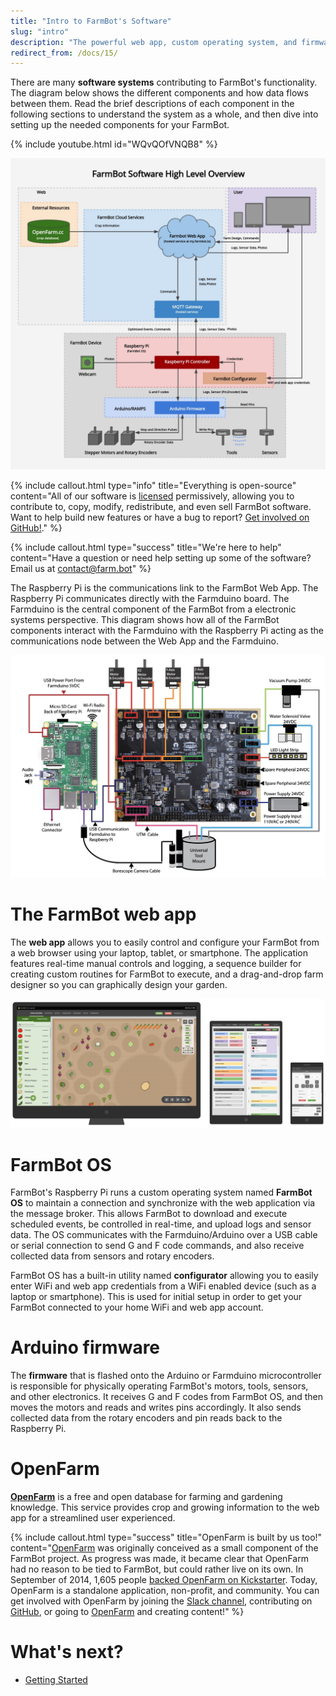 ```yaml
---
title: "Intro to FarmBot's Software"
slug: "intro"
description: "The powerful web app, custom operating system, and firmware that bring FarmBot to life"
redirect_from: /docs/15/
---
```


There are many **software systems** contributing to FarmBot's functionality. The diagram below shows the different components and how data flows between them. Read the brief descriptions of each component in the following sections to understand the system as a whole, and then dive into setting up the needed components for your FarmBot.

{% include youtube.html id="WQvQOfVNQB8" %}

![farmbot software high level overview](_images/farmbot_software_high_level_overview.jpg)

{%
include callout.html
type="info"
title="Everything is open-source"
content="All of our software is [licensed](http://licensing.farm.bot) permissively, allowing you to contribute to, copy, modify, redistribute, and even sell FarmBot software. Want to help build new features or have a bug to report? [Get involved on GitHub!](http://github.farm.bot)."
%}

{%
include callout.html
type="success"
title="We're here to help"
content="Have a question or need help setting up some of the software? Email us at [contact@farm.bot](mailto:contact@farm.bot)"
%}

The Raspberry Pi is the communications link to the FarmBot Web App. The Raspberry Pi communicates directly with the Farmduino board. The Farmduino is the central component of the FarmBot from a electronic systems perspective. This diagram shows how all of the FarmBot components interact with the Farmduino with the Raspberry Pi acting as the communications node between the Web App and the Farmduino.

![farmbot system diagram](_images/farmbot_system_diagram.jpeg)

# The FarmBot web app

The **web app** allows you to easily control and configure your FarmBot from a web browser using your laptop, tablet, or smartphone. The application features real-time manual controls and logging, a sequence builder for creating custom routines for FarmBot to execute, and a drag-and-drop farm designer so you can graphically design your garden.

![web app on different devices](_images/web_app_on_different_devices.png)

# FarmBot OS

FarmBot's Raspberry Pi runs a custom operating system named **FarmBot OS** to maintain a connection and synchronize with the web application via the message broker. This allows FarmBot to download and execute scheduled events, be controlled in real-time, and upload logs and sensor data. The OS communicates with the Farmduino/Arduino over a USB cable or serial connection to send G and F code commands, and also receive collected data from sensors and rotary encoders.

FarmBot OS has a built-in utility named **configurator** allowing you to easily enter WiFi and web app credentials from a WiFi enabled device (such as a laptop or smartphone). This is used for initial setup in order to get your FarmBot connected to your home WiFi and web app account.

# Arduino firmware

The **firmware** that is flashed onto the Arduino or Farmduino microcontroller is responsible for physically operating FarmBot's motors, tools, sensors, and other electronics. It receives G and F codes from FarmBot OS, and then moves the motors and reads and writes pins accordingly. It also sends collected data from the rotary encoders and pin reads back to the Raspberry Pi.

# OpenFarm

**[OpenFarm](https://openfarm.cc)** is a free and open database for farming and gardening knowledge. This service provides crop and growing information to the web app for a streamlined user experienced.

{%
include callout.html
type="success"
title="OpenFarm is built by us too!"
content="[OpenFarm](https://openfarm.cc) was originally conceived as a small component of the FarmBot project. As progress was made, it became clear that OpenFarm had no reason to be tied to FarmBot, but could rather live on its own. In September of 2014, 1,605 people [backed OpenFarm on Kickstarter](https://www.kickstarter.com/projects/roryaronson/openfarm-learn-to-grow-anything/). Today, OpenFarm is a standalone application, non-profit, and community. You can get involved with OpenFarm by joining the [Slack channel](http://slack.openfarm.cc), contributing on [GitHub](https://github.com/openfarmcc), or going to [OpenFarm](https://openfarm.cc) and creating content!"
%}


# What's next?

 * [Getting Started](getting-started.md)
